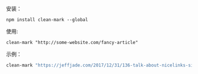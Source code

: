 安装： 

```text
npm install clean-mark --global
```

使用:

```text
clean-mark "http://some-website.com/fancy-article"
```

示例：

```bash
clean-mark "https://jeffjade.com/2017/12/31/136-talk-about-nicelinks-site/"
```

